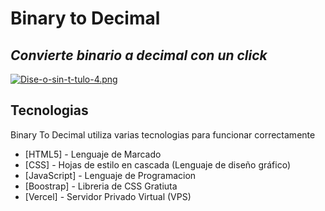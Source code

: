 # Binary to Decimal
## _Convierte binario a decimal con un click_
[![Dise-o-sin-t-tulo-4.png](https://i.postimg.cc/7YgbqgB7/Dise-o-sin-t-tulo-4.png)](https://postimg.cc/PP5d48nr)

## Tecnologias

Binary To Decimal utiliza varias tecnologias para funcionar correctamente 

- [HTML5] - Lenguaje de Marcado
- [CSS] - Hojas de estilo en cascada (Lenguaje de diseño gráfico)
- [JavaScript] - Lenguaje de Programacion
- [Boostrap] - Libreria de CSS Gratiuta
- [Vercel] - Servidor Privado Virtual (VPS)
